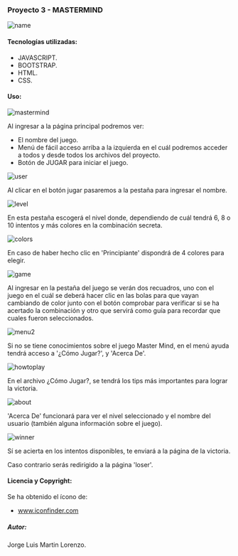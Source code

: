 ### Proyecto 3 - MASTERMIND

![name](./img/name.png)

#### Tecnologías utilizadas:

+ JAVASCRIPT.
+ BOOTSTRAP.
+ HTML.
+ CSS.

#### Uso:

![mastermind](./img/mm1.jpeg)

Al ingresar a la página principal podremos ver: 
+ El nombre del juego. 
+ Menú de fácil acceso arriba a la izquierda en el cuál podremos acceder a todos y desde todos los archivos del proyecto.
+ Botón de JUGAR para iniciar el juego.

![user](./img/mm2.png)

Al clicar en el botón jugar pasaremos a la pestaña para ingresar el nombre.

![level](./img/mm3.png)

En esta pestaña escogerá el nivel donde, dependiendo de cuál tendrá 6, 8 o 10 intentos y más colores en la combinación secreta.

![colors](./img/mm4.png)

En caso de haber hecho clic en 'Principiante' dispondrá de 4 colores para elegir.

![game](./img/mm5.png)

Al ingresar en la pestaña del juego se verán dos recuadros, uno con el juego en el cuál se deberá hacer clic en las bolas para que vayan cambiando de color junto con el botón comprobar para verificar si se ha acertado la combinación y otro que servirá como guía para recordar que cuales fueron seleccionados.

![menu2](./img/mm6.png)

Si no se tiene conocimientos sobre el juego Master Mind, en el menú ayuda tendrá acceso a '¿Cómo Jugar?', y 'Acerca De'.

![howtoplay](./img/mm8.png)

En el archivo ¿Cómo Jugar?, se tendrá los tips más importantes para lograr la victoria.

![about](./img/mm9.png)

'Acerca De' funcionará para ver el nivel seleccionado y el nombre del usuario (también alguna información sobre el juego).

![winner](./img/mm7.png)

Sí se acierta en los intentos disponibles, te enviará a la página de la victoria.

Caso contrario serás redirigido a la página 'loser'.

#### Licencia y Copyright:

Se ha obtenido el ícono de:

+ www.iconfinder.com

##### Autor:

Jorge Luis Martin Lorenzo.